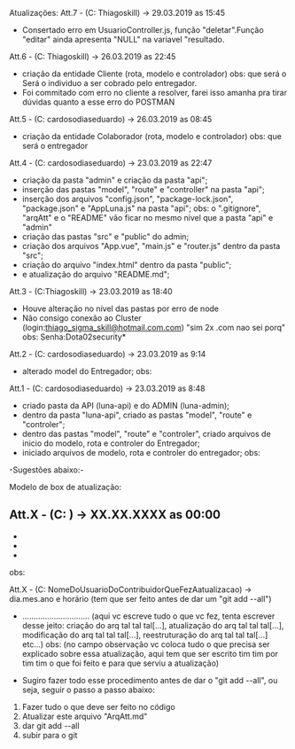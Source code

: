 Atualizações:
Att.7 - (C: Thiagoskill)
-> 29.03.2019 as 15:45
- Consertado erro em UsuarioController.js, função "deletar".Função "editar" ainda apresenta "NULL" na variavel "resultado.

Att.6 - (C: Thiagoskill)
-> 26.03.2019 as 22:45
- criação da entidade Cliente (rota, modelo e controlador)
obs: que será o Será o individuo a ser cobrado pelo entregador.
- Foi commitado com erro no cliente a resolver, farei isso amanha pra tirar dúvidas
quanto a esse erro do POSTMAN

Att.5 - (C: cardosodiaseduardo)
-> 26.03.2019 as 08:45
- criação da entidade Colaborador (rota, modelo e controlador)
obs: que será o entregador

Att.4 - (C: cardosodiaseduardo)
-> 23.03.2019 as 22:47
- criação da pasta "admin" e criação da pasta "api";
- inserção das pastas "model", "route" e "controller" na pasta "api";
- inserção dos arquivos "config.json", "package-lock.json", "package.json" e "AppLuna.js" na pasta "api";
obs: o ".gitignore", "arqAtt" e o "README" vão ficar no mesmo nivel que a pasta "api" e "admin"
- criação das pastas "src" e "public" do admin;
- criação dos arquivos "App.vue", "main.js" e "router.js" dentro da pasta "src";
- criação do arquivo "index.html" dentro da pasta "public";
- e atualização do arquivo "README.md";

Att.3 - (C:Thiagoskill)
-> 23.03.2019 as 18:40
- Houve alteração no nível das pastas por erro de node
- Não consigo conexão ao Cluster (login:thiago_sigma_skill@hotmail.com.com) "sim 2x .com nao sei porq"
obs: Senha:Dota02security*

Att.2 - (C: cardosodiaseduardo)
-> 23.03.2019 as 9:14
- alterado model do Entregador;
obs:

Att.1 - (C: cardosodiaseduardo)
-> 23.03.2019 as 8:48
- criado pasta da API (luna-api) e do ADMIN (luna-admin);
- dentro da pasta "luna-api", criado as pastas "model", "route" e "controler";
- dentro das pastas "model", "route" e "controler", criado arquivos de inicio do modelo, rota e controler do Entregador;
- iniciado arquivos de modelo, rota e controler do entregador;
obs:





-Sugestões abaixo:-


Modelo de box de atualização:

Att.X - (C: )
-> XX.XX.XXXX as 00:00
-
-
-
-
obs:

Att.X - (C: NomeDoUsuarioDoContribuidorQueFezAatualizacao)
-> dia.mes.ano e horário (tem que ser feito antes de dar um "git add --all")
- .............................. (aqui vc escreve tudo o que vc fez, tenta escrever desse jeito: criação do arq tal tal tal[...], atualização do arq tal tal tal[...], modificação do arq tal tal tal[...], reestruturação do arq tal tal tal[...] etc...)
obs: (no campo observação vc coloca tudo o que precisa ser explicado sobre essa atualização, aqui tem que ser escrito tim tim por tim tim o que foi feito e para que serviu a atualização)

- Sugiro fazer todo esse procedimento antes de dar o "git add --all", ou seja, seguir o passo a passo abaixo:
1. Fazer tudo o que deve ser feito no código
2. Atualizar este arquivo "ArqAtt.md"
3. dar git add --all
4. subir para o git